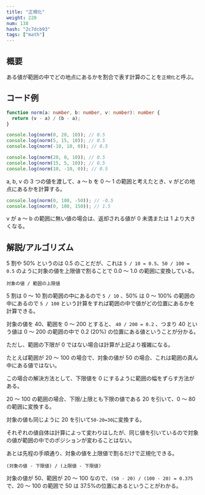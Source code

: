 ```yaml
---
title: "正規化"
weight: 220
num: 138
hash: "2c7dcb93"
tags: ["math"]
---
```


## 概要

ある値が範囲の中でどの地点にあるかを割合で表す計算のことを`正規化`と呼ぶ。

## コード例

```typescript
function norm(a: number, b: number, v: number): number {
  return (v - a) / (b - a);
}
```

```typescript
console.log(norm(0, 20, 10)); // 0.5
console.log(norm(5, 15, 10)); // 0.5
console.log(norm(-10, 10, 0)); // 0.5

console.log(norm(20, 0, 10)); // 0.5
console.log(norm(15, 5, 10)); // 0.5
console.log(norm(10, -10, 0)); // 0.5
```

a, b, v の 3 つの値を渡して、a ～ b を 0 ～ 1 の範囲と考えたとき、v がどの地点にあるかを計算する。

```typescript
console.log(norm(0, 100, -50)); // -0.5
console.log(norm(0, 100, 150)); // 1.5
```

v が a ～ b の範囲に無い値の場合は、返却される値が 0 未満または 1 より大きくなる。

## 解説/アルゴリズム

5 割や 50% というのは 0.5 のことだが、これは `5 / 10 = 0.5`、`50 / 100 = 0.5` のように対象の値を上限値で割ることで 0.0 ～ 1.0 の範囲に変換している。

```text
対象の値 / 範囲の上限値
```

5 割は 0 ～ 10 割の範囲の中にあるので `5 / 10` 、50% は 0 ～ 100% の範囲の中にあるので `5 / 100` という計算をすれば範囲の中で値がどの位置にあるかを計算できる。

対象の値を 40、範囲を 0 ～ 200 とすると、 `40 / 200 = 0.2` 、つまり 40 という値は 0 ～ 200 の範囲の中で 0.2 (20%) の位置にある値ということが分かる。

ただし、範囲の下限が 0 ではない場合は計算が上記より複雑になる。

たとえば範囲が 20 ～ 100 の場合で、対象の値が 50 の場合、これは範囲の真ん中にある値ではない。

この場合の解決方法として、下限値を 0 にするように範囲の幅をずらす方法がある。

20 ～ 100 の範囲の場合、下限/上限とも下限の値である 20 を引いて、0 ～ 80 の範囲に変換する。

対象の値も同じように 20 を引いて`50-20=30`に変換する。

それぞれの値自体は計算によって変わりはしたが、同じ値を引いているので対象の値が範囲の中でのポジションが変わることはない。

あとは先程の手順通り、対象の値を上限値で割るだけで正規化できる。

```text
(対象の値 - 下限値) / (上限値 - 下限値)
```

対象の値が 50、範囲が 20 ～ 100 なので、`(50 - 20) / (100 - 20) = 0.375`で、20 ～ 100 の範囲で 50 は 37.5%の位置にあるということがわかる。
